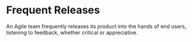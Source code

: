 # Frequent Releases


An Agile team frequently releases its product into the hands of end
users, listening to feedback, whether critical or appreciative.

